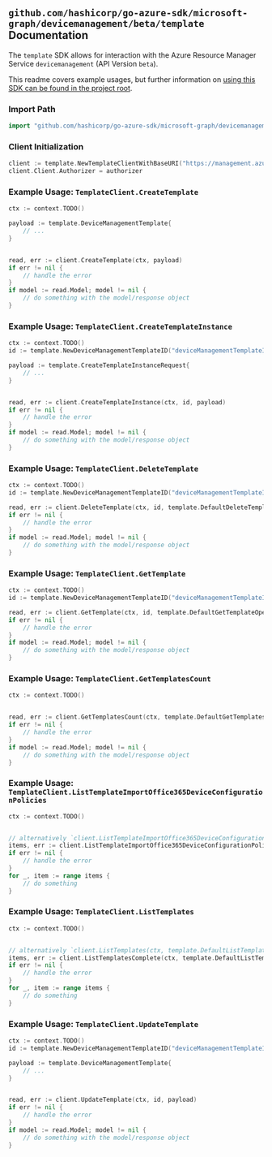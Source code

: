 
## `github.com/hashicorp/go-azure-sdk/microsoft-graph/devicemanagement/beta/template` Documentation

The `template` SDK allows for interaction with the Azure Resource Manager Service `devicemanagement` (API Version `beta`).

This readme covers example usages, but further information on [using this SDK can be found in the project root](https://github.com/hashicorp/go-azure-sdk/tree/main/docs).

### Import Path

```go
import "github.com/hashicorp/go-azure-sdk/microsoft-graph/devicemanagement/beta/template"
```


### Client Initialization

```go
client := template.NewTemplateClientWithBaseURI("https://management.azure.com")
client.Client.Authorizer = authorizer
```


### Example Usage: `TemplateClient.CreateTemplate`

```go
ctx := context.TODO()

payload := template.DeviceManagementTemplate{
	// ...
}


read, err := client.CreateTemplate(ctx, payload)
if err != nil {
	// handle the error
}
if model := read.Model; model != nil {
	// do something with the model/response object
}
```


### Example Usage: `TemplateClient.CreateTemplateInstance`

```go
ctx := context.TODO()
id := template.NewDeviceManagementTemplateID("deviceManagementTemplateIdValue")

payload := template.CreateTemplateInstanceRequest{
	// ...
}


read, err := client.CreateTemplateInstance(ctx, id, payload)
if err != nil {
	// handle the error
}
if model := read.Model; model != nil {
	// do something with the model/response object
}
```


### Example Usage: `TemplateClient.DeleteTemplate`

```go
ctx := context.TODO()
id := template.NewDeviceManagementTemplateID("deviceManagementTemplateIdValue")

read, err := client.DeleteTemplate(ctx, id, template.DefaultDeleteTemplateOperationOptions())
if err != nil {
	// handle the error
}
if model := read.Model; model != nil {
	// do something with the model/response object
}
```


### Example Usage: `TemplateClient.GetTemplate`

```go
ctx := context.TODO()
id := template.NewDeviceManagementTemplateID("deviceManagementTemplateIdValue")

read, err := client.GetTemplate(ctx, id, template.DefaultGetTemplateOperationOptions())
if err != nil {
	// handle the error
}
if model := read.Model; model != nil {
	// do something with the model/response object
}
```


### Example Usage: `TemplateClient.GetTemplatesCount`

```go
ctx := context.TODO()


read, err := client.GetTemplatesCount(ctx, template.DefaultGetTemplatesCountOperationOptions())
if err != nil {
	// handle the error
}
if model := read.Model; model != nil {
	// do something with the model/response object
}
```


### Example Usage: `TemplateClient.ListTemplateImportOffice365DeviceConfigurationPolicies`

```go
ctx := context.TODO()


// alternatively `client.ListTemplateImportOffice365DeviceConfigurationPolicies(ctx, template.DefaultListTemplateImportOffice365DeviceConfigurationPoliciesOperationOptions())` can be used to do batched pagination
items, err := client.ListTemplateImportOffice365DeviceConfigurationPoliciesComplete(ctx, template.DefaultListTemplateImportOffice365DeviceConfigurationPoliciesOperationOptions())
if err != nil {
	// handle the error
}
for _, item := range items {
	// do something
}
```


### Example Usage: `TemplateClient.ListTemplates`

```go
ctx := context.TODO()


// alternatively `client.ListTemplates(ctx, template.DefaultListTemplatesOperationOptions())` can be used to do batched pagination
items, err := client.ListTemplatesComplete(ctx, template.DefaultListTemplatesOperationOptions())
if err != nil {
	// handle the error
}
for _, item := range items {
	// do something
}
```


### Example Usage: `TemplateClient.UpdateTemplate`

```go
ctx := context.TODO()
id := template.NewDeviceManagementTemplateID("deviceManagementTemplateIdValue")

payload := template.DeviceManagementTemplate{
	// ...
}


read, err := client.UpdateTemplate(ctx, id, payload)
if err != nil {
	// handle the error
}
if model := read.Model; model != nil {
	// do something with the model/response object
}
```
